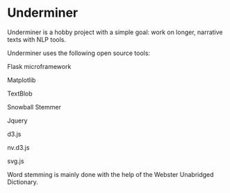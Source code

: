 Underminer
==========

Underminer is a hobby project with a simple goal: work on longer, narrative texts with NLP tools.

Underminer uses the following open source tools:

Flask microframework

Matplotlib

TextBlob

Snowball Stemmer

Jquery

d3.js

nv.d3.js

svg.js

Word stemming is mainly done with the help of the Webster Unabridged Dictionary.
